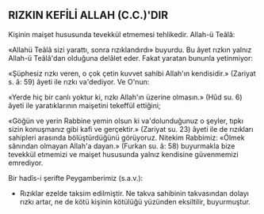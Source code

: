 ## RIZKIN KEFİLİ ALLAH (C.C.)'DIR

Kişinin maişet hususunda tevekkül etme­mesi tehlikedir. Allah-ü Teâlâ:

«Allahü Teâlâ sizi yarattı, sonra rızıklandırdı» buyurdu. Bu âyet rızkın yalnız Allah-ü Teâlâ'dan olduğuna delâlet eder. Fakat yara­tan bununla yetinmiyor:

«Şüphesiz rızkı veren, o çok çetin kuvvet sahibi Allah'ın kendisidir.» (Zariyat s. â: 59) âyeti ile rızkı va'dediyor. Ve O'nun:

«Yerde hiç bir canlı yoktur ki, rızkı Al­lah'ın üzerine olmasın.» (Hûd su. 6) âyeti ile yaratıklarının maişetini tekeffül ettiğini;

«Göğün ve yerin Rabbine yemin olsun ki va'dolunduğunuz o şeyler, tıpkı sizin konuş­manız gibi kafi ve gerçektir.» (Zariyat su. 23) âyeti ile de rızıkları sahipleri arasında bölüş­türdüğünü görüyoruz. Nitekim Rabbimiz: «Öl­mek sânından olmayan Allah'a dayan.» (Furkan su. â: 58) buyurmakla bize tevekkül et­memizi ve maişet hususunda yalnız kendisine güvenmemizi emrediyor.

Bir hadîs-i şerifte Peygamberimiz (s.a.v.):

- Rızıklar ezelde taksim edilmiştir. Ne takva sahibinin takvasından dolayı rızkı artar, ne de kötü kişinin kötülüğü yüzünden eksil­tilir, buyurmuştur.
